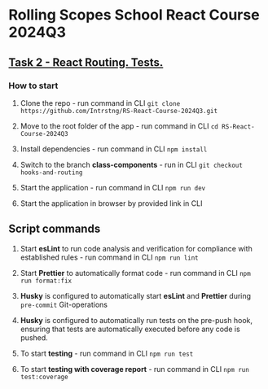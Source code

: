 # Rolling Scopes School React Course 2024Q3

## [Task 2 - React Routing. Tests.](https://github.com/rolling-scopes-school/tasks/blob/master/react/modules/tasks/routing.md)

### How to start

1. Clone the repo - run command in CLI `git clone https://github.com/Intrstng/RS-React-Course-2024Q3.git`

2. Move to the root folder of the app - run command in CLI `cd RS-React-Course-2024Q3`

3. Install dependencies - run command in CLI `npm install`

4. Switch to the branch **class-components** - run in CLI `git checkout hooks-and-routing`

5. Start the application - run command in CLI `npm run dev`

6. Start the application in browser by provided link in CLI

## Script commands

1. Start **esLint** to run code analysis and verification for compliance with established rules - run command in CLI `npm run lint`

2. Start **Prettier** to automatically format code - run command in CLI `npm run format:fix`

3. **Husky** is configured to automatically start **esLint** and **Prettier** during `pre-commit` Git-operations

4. **Husky** is configured to automatically run tests on the pre-push hook, ensuring that tests are automatically executed before any code is pushed.

5. To start **testing** - run command in CLI `npm run test`

6. To start **testing with coverage report** - run command in CLI `npm run test:coverage`

